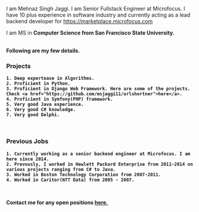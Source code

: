 I am Mehnaz Singh Jaggi. I am Senior Fullstack Engineer at Microfocus. 
I have 10 plus experience in software industry and currently acting as a lead backend developer for https://marketplace.microfocus.com

I am MS in <strong>Computer Science<strong> from San Francisco State University. 
	
</br>
Following are my few details.
</br>
<h3>Projects</h3>

	1. Deep expertease in Algorithms.
	2. Proficient in Python.
	3. Proficient in Django Web Framework. Here are some of the projects. Check <a href="https://github.com/msjaggi11/urlshortner">here</a>.
	4. Proficient in Symfony(PHP) framework.
	5. Very good Java experience.
	6. Very good C# knowledge.
	7. Very good Delphi.

</br>

<h3>Previous Jobs</h3>

	1. Currently working as a senior backend engineer at Microfocus. I am here since 2014.
	2. Prevously, I worked in Hewlett Packard Enterprise from 2011-2014 on various projects ranging from C# to Java.
	3. Worked in Boston Technology Corporation from 2007-2011.
	4. Worked in Caritor(NTT Data) from 2005 - 2007.

</br>

Contact me for any open positions <a href="mailto:msjaggi11@gmail.com">here.</a> 
</br>
	
